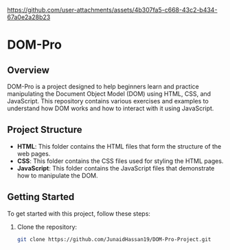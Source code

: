 

https://github.com/user-attachments/assets/4b307fa5-c668-43c2-b434-67a0e2a28b23



# DOM-Pro

## Overview
DOM-Pro is a project designed to help beginners learn and practice manipulating the Document Object Model (DOM) using HTML, CSS, and JavaScript. This repository contains various exercises and examples to understand how DOM works and how to interact with it using JavaScript.

## Project Structure
- **HTML**: This folder contains the HTML files that form the structure of the web pages.
- **CSS**: This folder contains the CSS files used for styling the HTML pages.
- **JavaScript**: This folder contains the JavaScript files that demonstrate how to manipulate the DOM.

## Getting Started
To get started with this project, follow these steps:
1. Clone the repository:
   ```bash
   git clone https://github.com/JunaidHassan19/DOM-Pro-Project.git
